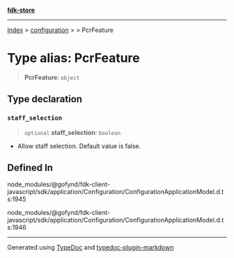 [**fdk-store**](../../../README.md)
***

[Index](../../../API.md) > [configuration](../../README.md) > [<internal>](../README.md) > PcrFeature

# Type alias: PcrFeature

> **PcrFeature**: `object`

## Type declaration

### `staff_selection`

> `optional` **staff\_selection**: `boolean`

- Allow staff selection. Default value is false.

## Defined In

node\_modules/@gofynd/fdk-client-javascript/sdk/application/Configuration/ConfigurationApplicationModel.d.ts:1945

node\_modules/@gofynd/fdk-client-javascript/sdk/application/Configuration/ConfigurationApplicationModel.d.ts:1946

***
Generated using [TypeDoc](https://typedoc.org/) and [typedoc-plugin-markdown](https://www.npmjs.com/package/typedoc-plugin-markdown)
